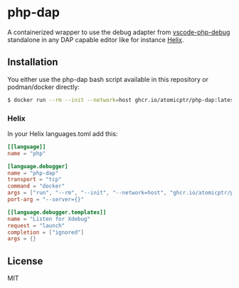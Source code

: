 # php-dap

A containerized wrapper to use the debug adapter from [vscode-php-debug](https://github.com/xdebug/vscode-php-debug) standalone in any DAP capable editor like for instance [Helix](https://helix-editor.com).

## Installation

You either use the php-dap bash script available in this repository or podman/docker directly:

```bash
$ docker run --rm --init --network=host ghcr.io/atomicptr/php-dap:latest
```

### Helix

In your Helix languages.toml add this:

```toml
[[language]]
name = "php"

[language.debugger]
name = "php-dap"
transport = "tcp"
command = "docker"
args = ["run", "--rm", "--init", "--network=host", "ghcr.io/atomicptr/php-dap:latest"]
port-arg = "--server={}"

[[language.debugger.templates]]
name = "Listen for Xdebug"
request = "launch"
completion = ["ignored"]
args = {}
```

## License

MIT
